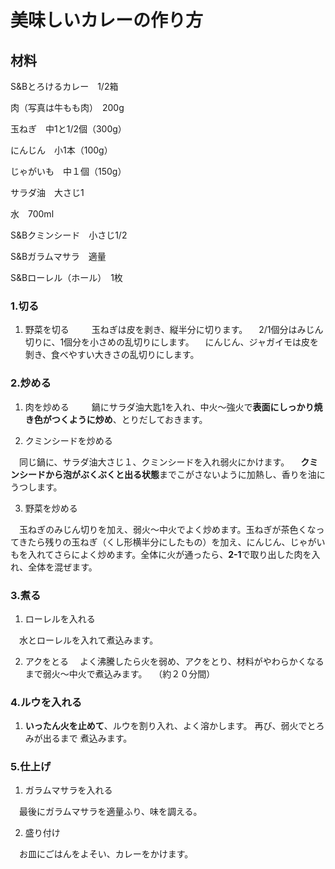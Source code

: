 # 美味しいカレーの作り方


## 材料

S&Bとろけるカレー　1/2箱

肉（写真は牛もも肉）　200g

玉ねぎ　中1と1/2個（300g）

にんじん　小1本（100g）

じゃがいも　中１個（150g）

サラダ油　大さじ1

水　700ml

S&Bクミンシード　小さじ1/2

S&Bガラムマサラ　適量

S&Bローレル（ホール）　1枚


### 1.切る

1. 野菜を切る
　
　玉ねぎは皮を剥き、縦半分に切ります。
　2/1個分はみじん切りに、1個分を小さめの乱切りにします。
　にんじん、ジャガイモは皮を剝き、食べやすい大きさの乱切りにします。


### 2.炒める

1. 肉を炒める
　
　鍋にサラダ油大匙1を入れ、中火～強火で**表面にしっかり焼き色がつくように炒め**、とりだしておきます。

2. クミンシードを炒める

　同じ鍋に、サラダ油大さじ１、クミンシードを入れ弱火にかけます。
　**クミンシードから泡がぶくぶくと出る状態**までこがさないように加熱し、香りを油にうつします。

3. 野菜を炒める

　玉ねぎのみじん切りを加え、弱火～中火でよく炒めます。玉ねぎが茶色くなってきたら残りの玉ねぎ（くし形横半分にしたもの）を加え、にんじん、じゃがいもを入れてさらによく炒めます。全体に火が通ったら、**2-1**で取り出した肉を入れ、全体を混ぜます。


### 3.煮る

1. ローレルを入れる
   
　水とローレルを入れて煮込みます。

2. アクをとる
　よく沸騰したら火を弱め、アクをとり、材料がやわらかくなるまで弱火～中火で煮込みます。
　（約２０分間）


### 4.ルウを入れる

1. **いったん火を止めて**、ルウを割り入れ、よく溶かします。
再び、弱火でとろみが出るまで 煮込みます。


### 5.仕上げ

1. ガラムマサラを入れる
   
　最後にガラムマサラを適量ふり、味を調える。

2. 盛り付け

　お皿にごはんをよそい、カレーをかけます。
